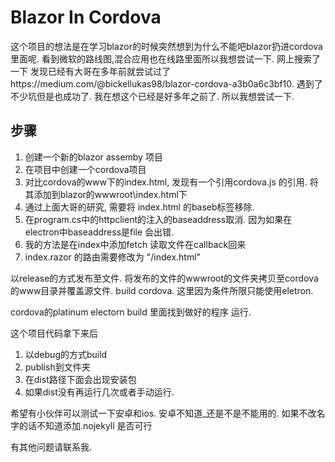 # Blazor In Cordova

这个项目的想法是在学习blazor的时候突然想到为什么不能吧blazor扔进cordova里面呢. 看到微软的路线图,混合应用也在线路里面所以我想尝试一下. 网上搜索了一下 发现已经有大哥在多年前就尝试过了https://medium.com/@bickellukas98/blazor-cordova-a3b0a6c3bf10. 遇到了不少坑但是也成功了. 我在想这个已经是好多年之前了. 所以我想尝试一下.

## 步骤
1. 创建一个新的blazor assemby 项目
2. 在项目中创建一个cordova项目
3. 对比cordova的www下的index.html, 发现有一个引用cordova.js 的引用. 将其添加到blazor的wwwroot\index.html下
4. 通过上面大哥的研究, 需要将 index.html 的baseb标签移除.
5. 在program.cs中的httpclient的注入的baseaddress取消. 因为如果在electron中baseaddress是file 会出错.
6. 我的方法是在index中添加fetch 读取文件在callback回来
7. index.razor 的路由需要修改为 "/index.html"

以release的方式发布至文件. 将发布的文件的wwwroot的文件夹拷贝至cordova的www目录并覆盖源文件. build cordova. 这里因为条件所限只能使用eletron.

cordova的platinum electorn build 里面找到做好的程序 运行.

这个项目代码拿下来后

1. 以debug的方式build
2. publish到文件夹
3. 在dist路径下面会出现安装包
4. 如果dist没有再运行几次或者手动运行.

希望有小伙伴可以测试一下安卓和ios. 安卓不知道_还是不是不能用的. 如果不改名字的话不知道添加.nojekyll 是否可行

有其他问题请联系我.
